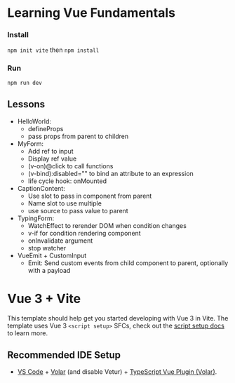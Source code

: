 # Learning Vue Fundamentals

### Install

`npm init vite`
then
`npm install`

### Run

`npm run dev`

## Lessons

- HelloWorld:
  - defineProps
  - pass props from parent to children
- MyForm:
  - Add ref to input
  - Display ref value
  - (v-on)@click to call functions
  - (v-bind):disabled="" to bind an attribute to an expression
  - life cycle hook: onMounted
- CaptionContent:
  - Use slot to pass in component from parent
  - Name slot to use multiple
  - use source to pass value to parent
- TypingForm:
  - WatchEffect to rerender DOM when condition changes
  - v-if for condition rendering component
  - onInvalidate argument
  - stop watcher
- VueEmit + CustomInput
  - Emit: Send custom events from child component to parent, optionally with a payload

# Vue 3 + Vite

This template should help get you started developing with Vue 3 in Vite. The template uses Vue 3 `<script setup>` SFCs, check out the [script setup docs](https://v3.vuejs.org/api/sfc-script-setup.html#sfc-script-setup) to learn more.

## Recommended IDE Setup

- [VS Code](https://code.visualstudio.com/) + [Volar](https://marketplace.visualstudio.com/items?itemName=Vue.volar) (and disable Vetur) + [TypeScript Vue Plugin (Volar)](https://marketplace.visualstudio.com/items?itemName=Vue.vscode-typescript-vue-plugin).
